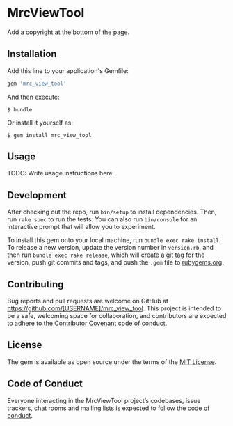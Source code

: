 # MrcViewTool

Add a copyright at the bottom of the page.

## Installation

Add this line to your application's Gemfile:

```ruby
gem 'mrc_view_tool'
```

And then execute:

    $ bundle

Or install it yourself as:

    $ gem install mrc_view_tool

## Usage

TODO: Write usage instructions here

## Development

After checking out the repo, run `bin/setup` to install dependencies. Then, run `rake spec` to run the tests. You can also run `bin/console` for an interactive prompt that will allow you to experiment.

To install this gem onto your local machine, run `bundle exec rake install`. To release a new version, update the version number in `version.rb`, and then run `bundle exec rake release`, which will create a git tag for the version, push git commits and tags, and push the `.gem` file to [rubygems.org](https://rubygems.org).

## Contributing

Bug reports and pull requests are welcome on GitHub at https://github.com/[USERNAME]/mrc_view_tool. This project is intended to be a safe, welcoming space for collaboration, and contributors are expected to adhere to the [Contributor Covenant](http://contributor-covenant.org) code of conduct.

## License

The gem is available as open source under the terms of the [MIT License](https://opensource.org/licenses/MIT).

## Code of Conduct

Everyone interacting in the MrcViewTool project’s codebases, issue trackers, chat rooms and mailing lists is expected to follow the [code of conduct](https://github.com/mayukhrc/mrc_view_tool/blob/master/CODE_OF_CONDUCT.md).
